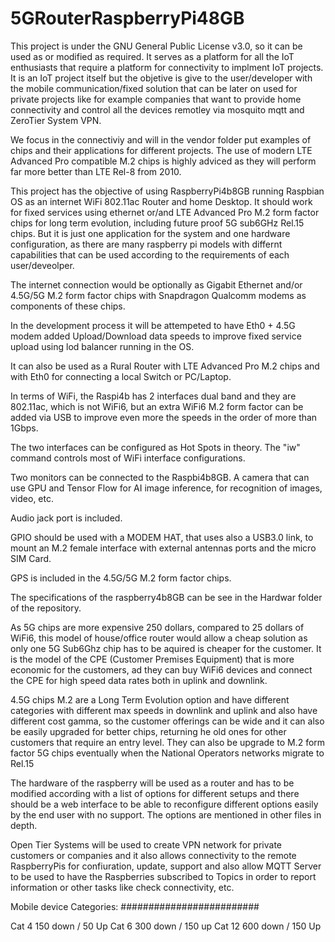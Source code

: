 # 5GRouterRaspberryPi48GB

This project is under the GNU General Public License v3.0, so it can be used as or modified as required. It serves as a platform for all the IoT enthusiasts that require a platform for connectivity to implment IoT projects. It is an IoT project itself but the objetive is give to the user/developer with the mobile 
communication/fixed solution that can be later on used for private projects like for example companies that want to provide home connectivity and control all 
the devices remotley via mosquito mqtt and ZeroTier System VPN. 

We focus in the connectiviy and will in the vendor folder put examples of chips and their applications for different projects. The use of modern 
LTE Advanced Pro compatible M.2 chips is highly adviced as they will perform far more better than LTE Rel-8 from 2010. 


This project has the objective of using RaspberryPi4b8GB running Raspbian OS as an internet WiFi 802.11ac Router and home Desktop. It should
work for fixed services using ethernet or/and LTE Advanced Pro M.2 form factor chips for long term evolution, including future proof 5G sub6GHz Rel.15 chips. But it is just one application for the system and one hardware configuration, as there are many raspberry pi models with differnt capabilities
that can be used according to the requirements of each user/deveolper.

The internet connection would be optionally as Gigabit Ethernet and/or 4.5G/5G M.2 form factor chips with Snapdragon Qualcomm modems as components of these chips.

In the development process it will be attempeted to have Eth0 + 4.5G modem added Upload/Download data speeds to improve fixed service upload using  lod balancer running in the OS.

It can also be used as a Rural Router with LTE Advanced Pro M.2 chips and with Eth0 for connecting a local Switch or PC/Laptop.

In terms of WiFi, the Raspi4b has 2 interfaces dual band and they are 802.11ac, which is not WiFi6, but an extra WiFi6 M.2 form factor can be added via USB to improve even more the speeds in the order of more than 1Gbps.

The two interfaces can be configured as Hot Spots in theory. The "iw" command controls most of WiFi interface configurations.

Two monitors can be connected to the Raspbi4b8GB. A camera that can use GPU and Tensor Flow for AI image inference, for recognition of images, video, etc.

Audio jack port is included.

GPIO should be used with a MODEM HAT, that uses also a USB3.0 link, to mount an M.2 female interface with external antennas ports and the micro SIM Card.

GPS is included in the 4.5G/5G M.2 form factor chips.

The specifications of the raspberry4b8GB can be see in the Hardwar folder of the repository.

As 5G chips are more expensive 250 dollars, compared to 25 dollars of WiFi6, this model of house/office router would allow a cheap solution as only one 5G Sub6Ghz chip has to be aquired is cheaper for the customer. It is the model of the CPE (Customer Premises Equipment) that is more economic for the customers, ad they can buy WiFi6 devices and connect the CPE for high speed data rates both in uplink and downlink.

4.5G chips M.2 are a Long Term Evolution option and have different categories with different max speeds in downlink and uplink and also have different cost gamma, so the customer offerings can be wide and it can also be easily upgraded for better chips, returning he old ones for other customers that require an entry level. They can also be upgrade to M.2 form factor 5G chips eventually when the National Operators networks migrate to Rel.15

The hardware of the raspberry will be used as a router and has to be modified according with a list of options for different setups and there should be a web interface to be able to reconfigure different options easily by the end user with no support.
The options are mentioned in other files in depth. 

Open Tier Systems will be used to create VPN network for private customers or companies and it also allows connectivity to the remote RaspberryPis for confiuration, update, support and also allow MQTT Server to be used to have the Raspberries subscribed to Topics in order to report information or other tasks like check connectivity, etc.


Mobile device Categories:
#########################

Cat 4 150 down / 50 Up
Cat 6 300 down / 150 up
Cat 12 600 down / 150 Up


